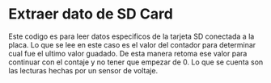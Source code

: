 # Extraer dato de SD Card
Este codigo es para leer datos especificos de la tarjeta SD conectada a la placa.
Lo que se lee en este caso es el valor del contador para determinar cual fue el ultimo valor guadado. De esta manera
retoma ese valor para continuar con el contaje y no tener que empezar de 0. Lo que se cuenta son las lecturas 
hechas por un sensor de voltaje.
